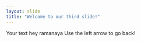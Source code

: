 ```yaml
---
layout: slide
title: "Welcome to our third slide!"
---
```


Your text hey ramanaya
Use the left arrow to go back!
